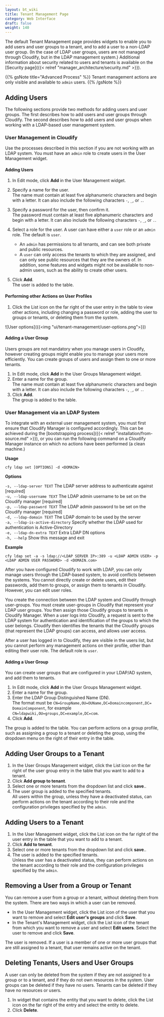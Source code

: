 ```yaml
---
layout: bt_wiki
title: Tenant Management Page
category: Web Interface
draft: false
weight: 140
---
```


The default Tenant Management page provides widgets to enable you to add users and user groups to a tenant, and to add a user to a non-LDAP user group. (In the case of LDAP user groups, users are not managed through Cloudify, but in the LDAP management system.) Additional information about security related to users and tenants is available on the [Security page]({{< relref "manager_architecture/security.md" >}}).

{{% gsNote title="Advanced Process" %}}
Tenant management actions are only visible and available to `admin` users.
{{% /gsNote %}}

## Adding Users

The following sections provide two methods for adding users and user groups. The first describes how to add users and user groups through Cloudify. The second describes how to add users and user groups when working with a LDAP-based user management system.

### User Management in Cloudify

Use the processes described in this section if you are not working with an LDAP system. You must have an `admin` role to create users in the User Management widget.

#### Adding Users

1. In Edit mode, click **Add** in the User Management widget.
2. Specify a name for the user.   
   The name must contain at least five alphanumeric characters and begin with a letter. It can also include the following characters `-`, `_`, or `.`. 
3. Specify a password for the user, then confirm it.   
   The password must contain at least five alphanumeric characters and begin with a letter. It can also include the following characters `-`, `_`, or `.`. 
4. Select a role for the user. A user can have either a `user` role or an `admin` role. The default is `user`.   

   * An `admin` has permissions to all tenants, and can see both private and public resources.   
   * A `user` can only access the tenants to which they are assigned, and can only see public resources that they are the owners of. In addition, some features and widgets might not be available to non-admin users, such as the ability to create other users.
5. Click **Add**.   
   The user is added to the table.


#### Performing other Actions on User Profiles

1. Click the List icon on the far right of the user entry in the table to view other actions, including changing a password or role, adding the user to groups or tenants, or deleting them from the system. 

![User options]({{<img "ui/tenant-management/user-options.png">}})

#### Adding a User Group

Users groups are not mandatory when you manage users in Cloudify, however creating groups might enable you to manage your users more efficiently. You can create groups of users and assign them to one or more tenants.

1. In Edit mode, click **Add** in the User Groups Management widget.
2. Enter a name for the group.   
   The name must contain at least five alphanumeric characters and begin with a letter. It can also include the following characters `-`, `_`, or `.`. 
3. Click **Add**.<br>
The group is added to the table.

### User Management via an LDAP System

To integrate with an external user management system, you must first ensure that Cloudify Manager is configured accordingly. This can be achieved during the [bootstrapping process]({{< relref "installation/from-source.md" >}}), or you can run the following command on a Cloudify Manager instance on which no actions have been performed (a clean machine.)

**Usage**

```cfy ldap set [OPTIONS] -d <DOMAIN>```

**Options**

```-s, --ldap-server TEXT```          The LDAP server address to authenticate against  [required]<br>
```-u, --ldap-username TEXT```        The LDAP admin username to be set on the Cloudify manager  [required]<br>
```-p, --ldap-password TEXT```        The LDAP admin password to be set on the Cloudify manager  [required]<br>
```-d, --ldap-domain TEXT```          The LDAP domain to be used by the server<br>
```-a, --ldap-is-active-directory```  Specify whether the LDAP used for authentication is Active-Directory<br>
```-e, --ldap-dn-extra TEXT```        Extra LDAP DN options<br>
```-h, --help```                      Show this message and exit<br>


**Example**

```cfy ldap set -a -s ldap://<LDAP SERVER IP>:389 -u <LDAP ADMIN USER> -p <LDAP ADMIN USER PASSWORD> -d <DOMAIN.com>```


After you have configured Cloudify to work with LDAP, you can only manage users through the LDAP-based system, to avoid conflicts between the systems. You cannot directly create or delete users, edit their passwords, add them to groups, or assign them to tenants in Cloudify. However, you can edit user roles.

You create the connection between the LDAP system and Cloudify through user-groups. You must create user-groups in Cloudify that represent your LDAP user groups. You then assign those Cloudify groups to tenants in Cloudify Manager. When a user logs into Cloudify, a request is sent to the LDAP system for authentication and identification of the groups to which the user belongs. Cloudify then identifies the tenants that the Cloudify groups (that represent the LDAP groups) can access, and allows user access.

After a user has logged in to Cloudify, they are visible in the users list, but you cannot perform any management actions on their profile, other than editing their user role. The default role is `user`.

#### Adding a User Group
You can create user groups that are configured in your LDAP/AD system, and add them to tenants. 

1. In Edit mode, click **Add** in the User Groups Management widget.
2. Enter a name for the group.
3. Enter the LDAP Group Distinguished Name (DN).   
   The format must be `CN=GroupName,OU=OUName,DC=Domaincomponent,DC= DomainComponent`, for example `CN=ldapwiki,OU=groups,DC=example,DC=com`.
4. Click **Add**.<br>

The group is added to the table. You can perform actions on a group profile, such as assigning a group to a tenant or deleting the group,  using the dropdown menu on the right of their entry in the table.

## Adding User Groups to a Tenant

1. In the User Groups Management widget, click the List icon on the far right of the user group entry in the table that you want to add to a tenant.
2. Click **Add group to tenant**.
3. Select one or more tenants from the dropdown list and click **save**..
4. The user group is added to the specified tenants.   
   All users within the group, unless they have a deactivated status, can perform actions on the tenant according to their role and the configuration privileges specified by the `admin`.

## Adding Users to a Tenant

1. In the User Management widget, click the List icon on the far right of the user entry in the table that you want to add to a tenant.
2. Click **Add to tenant**.
3. Select one or more tenants from the dropdown list and click **save**..
4. The user is added to the specified tenants.   
   Unless the user has a deactivated status, they can perform actions on the tenant according to their role and the configuration privileges specified by the `admin`.

## Removing a User from a Group or Tenant

You can remove a user from a group or a tenant, without deleting them from the system. There are two ways in which a user can be removed.

* In the User Management widget, click the List icon of the user that you want to remove and select **Edit user's groups** and click **Save**.
* In the Tenant's Management widget, click the List icon of the tenant from which you want to remove a user and select **Edit users**. Select the user to remove and click **Save**.

The user is removed. If a user is a member of one or more user groups that are still assigned to a tenant, that user remains active on the tenant.

## Deleting Tenants, Users and User Groups

A user can only be deleted from the system if they are not assigned to a group or to a tenant, and if they do not own resources in the system. User groups can be deleted if they have no users. Tenants can be deleted if they have no resources or users.

1. In widget that contains the entity that you want to delete, click the List icon on the far right of the entry and select the entity to delete.
2. Click **Delete**.   

 








